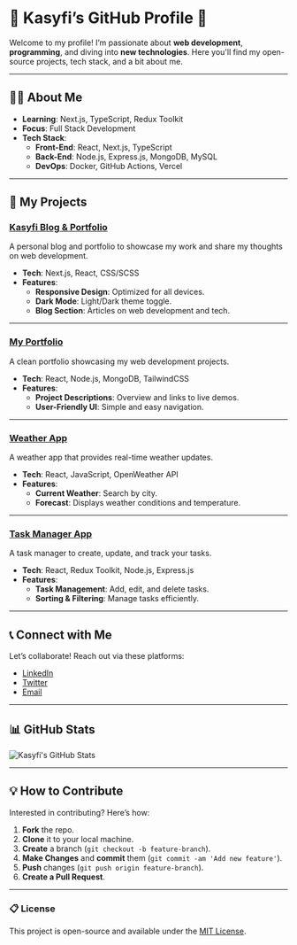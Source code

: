 # 🌿 Kasyfi’s GitHub Profile 🌿

Welcome to my profile! I’m passionate about **web development**, **programming**, and diving into **new technologies**. Here you'll find my open-source projects, tech stack, and a bit about me.

---

## 🧑‍💻 About Me

- **Learning**: Next.js, TypeScript, Redux Toolkit
- **Focus**: Full Stack Development
- **Tech Stack**:
  - **Front-End**: React, Next.js, TypeScript
  - **Back-End**: Node.js, Express.js, MongoDB, MySQL
  - **DevOps**: Docker, GitHub Actions, Vercel

---

## 📂 My Projects

### **[Kasyfi Blog & Portfolio](https://kasyfi-site.vercel.app/)**
A personal blog and portfolio to showcase my work and share my thoughts on web development.
- **Tech**: Next.js, React, CSS/SCSS
- **Features**:
  - **Responsive Design**: Optimized for all devices.
  - **Dark Mode**: Light/Dark theme toggle.
  - **Blog Section**: Articles on web development and tech.

---

### **[My Portfolio](https://github.com/kasyfi/my-portfolio)**
A clean portfolio showcasing my web development projects.
- **Tech**: React, Node.js, MongoDB, TailwindCSS
- **Features**:
  - **Project Descriptions**: Overview and links to live demos.
  - **User-Friendly UI**: Simple and easy navigation.

---

### **[Weather App](https://github.com/kasyfi/weather-app)**
A weather app that provides real-time weather updates.
- **Tech**: React, JavaScript, OpenWeather API
- **Features**:
  - **Current Weather**: Search by city.
  - **Forecast**: Displays weather conditions and temperature.

---

### **[Task Manager App](https://github.com/kasyfi/task-manager)**
A task manager to create, update, and track your tasks.
- **Tech**: React, Redux Toolkit, Node.js, Express.js
- **Features**:
  - **Task Management**: Add, edit, and delete tasks.
  - **Sorting & Filtering**: Manage tasks efficiently.

---

## 📞 Connect with Me

Let’s collaborate! Reach out via these platforms:

- [LinkedIn](https://www.linkedin.com/in/kasyfizamzam/)
- [Twitter](https://twitter.com/kasyfizamzam)
- [Email](mailto:kasyfi@gmail.com)

---

## 📊 GitHub Stats

![Kasyfi's GitHub Stats](https://github-readme-stats.vercel.app/api?username=kasyfi&show_icons=true&count_private=true&hide_title=true&theme=light)

---

## 💡 How to Contribute

Interested in contributing? Here’s how:

1. **Fork** the repo.
2. **Clone** it to your local machine.
3. **Create** a branch (`git checkout -b feature-branch`).
4. **Make Changes** and **commit** them (`git commit -am 'Add new feature'`).
5. **Push** changes (`git push origin feature-branch`).
6. **Create a Pull Request**.

---

### 📋 License

This project is open-source and available under the [MIT License](LICENSE).
